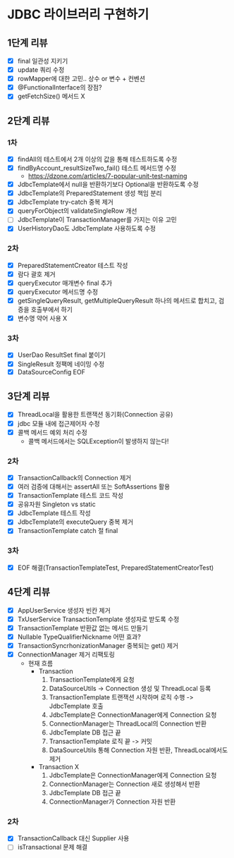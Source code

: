 # JDBC 라이브러리 구현하기

## 1단계 리뷰
- [x] final 일관성 지키기
- [x] update 쿼리 수정
- [x] rowMapper에 대한 고민.. 상수 or 변수 + 컨벤션
- [x] @FunctionalInterface의 장점?
- [x] getFetchSize() 메서드 X

## 2단계 리뷰

### 1차
- [x] findAll의 테스트에서 2개 이상의 값을 통해 테스트하도록 수정
- [x] findByAccount_resultSizeTwo_fail() 테스트 메서드명 수정
  - https://dzone.com/articles/7-popular-unit-test-naming
- [x] JdbcTemplate에서 null을 반환하기보다 Optional을 반환하도록 수정
- [x] JdbcTemplate의 PreparedStatement 생성 책임 분리
- [x] JdbcTemplate try-catch 중복 제거
- [x] queryForObject의 validateSingleRow 개선
- [ ] JdbcTemplate이 TransactionManager를 가지는 이유 고민
- [x] UserHistoryDao도 JdbcTemplate 사용하도록 수정

### 2차
- [x] PreparedStatementCreator 테스트 작성
- [x] 람다 괄호 제거
- [x] queryExecutor 매개변수 final 추가
- [x] queryExecutor 메서드명 수정
- [x] getSingleQueryResult, getMultipleQueryResult 하나의 메서드로 합치고, 검증을 호출부에서 하기
- [x] 변수명 약어 사용 X

### 3차
- [x] UserDao ResultSet final 붙이기
- [x] SingleResult 정팩메 네이밍 수정
- [x] DataSourceConfig EOF

## 3단계 리뷰
- [x] ThreadLocal을 활용한 트랜잭션 동기화(Connection 공유)
- [x] jdbc 모듈 내에 접근제어자 수정
- [x] 콜백 메서드 예외 처리 수정 
  - 콜백 메서드에서는 SQLException이 발생하지 않는다!

### 2차
- [x] TransactionCallback의 Connection 제거
- [x] 여러 검증에 대해서는 assertAll 또는 SoftAssertions 활용
- [x] TransactionTemplate 테스트 코드 작성
- [x] 공유자원 Singleton vs static
- [x] JdbcTemplate 테스트 작성
- [x] JdbcTemplate의 executeQuery 중복 제거
- [x] TransactionTemplate catch 절 final

### 3차
- [x] EOF 해결(TransactionTemplateTest, PreparedStatementCreatorTest)

## 4단계 리뷰
- [x] AppUserService 생성자 빈칸 제거 
- [x] TxUserService TransactionTemplate 생성자로 받도록 수정
- [x] TransactionTemplate 반환값 없는 메서드 만들기
- [x] Nullable TypeQualifierNickname 어떤 효과?
- [x] TransactionSyncrhonizationManager 중복되는 get() 제거
- [x] ConnectionManager 제거 리팩토링
  - 현재 흐름
    - Transaction
      1. TransactionTemplate에게 요청
      2. DataSourceUtils -> Connection 생성 및 ThreadLocal 등록
      3. TransactionTemplate 트랜잭션 시작하며 로직 수행 -> JdbcTemplate 호출
      4. JdbcTemplate은 ConnectionManager에게 Connection 요청
      5. ConnectionManager는 ThreadLocal의 Connection 반환
      6. JdbcTemplate DB 접근 끝
      7. TransactionTemplate 로직 끝 -> 커밋
      8. DataSourceUtils 통해 Connection 자원 반환, ThreadLocal에서도 제거
    - Transaction X
      1. JdbcTemplate은 ConnectionManager에게 Connection 요청
      2. ConnectionManager는 Connection 새로 생성해서 반환
      3. JdbcTemplate DB 접근 끝 
      4. ConnectionManager가 Connection 자원 반환

### 2차
- [x] TransactionCallback 대신 Supplier 사용
- [ ] isTransactional 문제 해결
